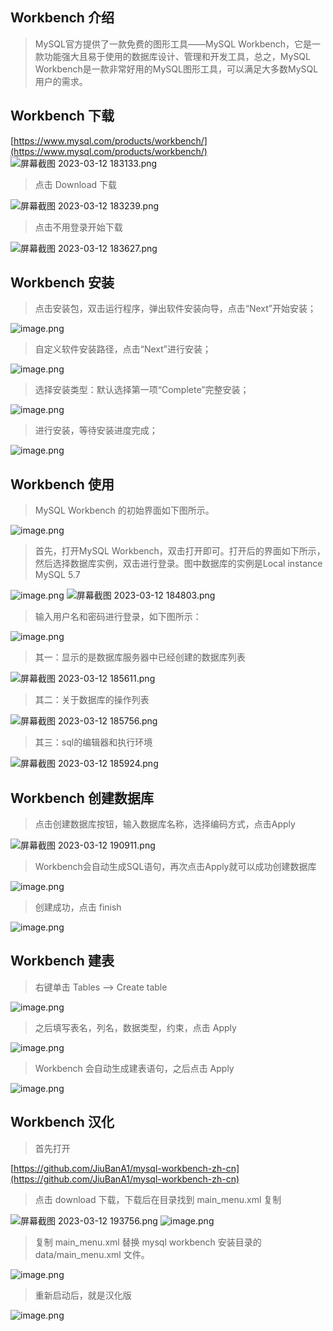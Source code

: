 ## Workbench 介绍
> MySQL官方提供了一款免费的图形工具——MySQL Workbench，它是一款功能强大且易于使用的数据库设计、管理和开发工具，总之，MySQL Workbench是一款非常好用的MySQL图形工具，可以满足大多数MySQL用户的需求。

## Workbench 下载
[https://www.mysql.com/products/workbench/](https://www.mysql.com/products/workbench/)
![屏幕截图 2023-03-12 183133.png](https://cdn.nlark.com/yuque/0/2023/png/33625181/1678617136634-ef9cacc9-af9a-43a0-b1f0-96ff03356dab.png#averageHue=%23fcfaf9&clientId=ub378d6c2-ceab-4&from=paste&height=723&id=uefef8d80&originHeight=1084&originWidth=1887&originalType=binary&ratio=1.5&rotation=0&showTitle=false&size=535682&status=done&style=none&taskId=u094b2236-3f11-4498-885f-a412455e1a9&title=&width=1258)
> 点击 Download 下载

![屏幕截图 2023-03-12 183239.png](https://cdn.nlark.com/yuque/0/2023/png/33625181/1678617246943-7f96f6f8-36b0-421d-a269-30bef0cfc465.png#averageHue=%23d6b993&clientId=ub378d6c2-ceab-4&from=paste&height=714&id=ued68567e&originHeight=1071&originWidth=1717&originalType=binary&ratio=1.5&rotation=0&showTitle=false&size=230875&status=done&style=none&taskId=u7f826b09-ef3d-4aca-ba6b-d7a88461a05&title=&width=1144.6666666666667)
> 点击不用登录开始下载

![屏幕截图 2023-03-12 183627.png](https://cdn.nlark.com/yuque/0/2023/png/33625181/1678617467254-e8896329-2d38-4c30-acc3-ec9dfaed4e0d.png#averageHue=%23fdfcfc&clientId=ub378d6c2-ceab-4&from=paste&height=561&id=u8d426e89&originHeight=841&originWidth=1914&originalType=binary&ratio=1.5&rotation=0&showTitle=false&size=138655&status=done&style=none&taskId=uc8a5ace6-76b3-47e5-96c3-d317a7b0312&title=&width=1276)
## Workbench 安装
> 点击安装包，双击运行程序，弹出软件安装向导，点击“Next”开始安装；

![image.png](https://cdn.nlark.com/yuque/0/2023/png/33625181/1678617757039-d550ecae-c62c-41c7-a78c-74177041de28.png#averageHue=%23d2d1d0&clientId=u720108fb-de18-4&from=paste&height=357&id=ua74da186&originHeight=536&originWidth=710&originalType=binary&ratio=1.5&rotation=0&showTitle=false&size=78004&status=done&style=none&taskId=u58165a26-a92e-491e-a1bd-2cc0bcb2a16&title=&width=473.3333333333333)
> 自定义软件安装路径，点击“Next”进行安装；

![image.png](https://cdn.nlark.com/yuque/0/2023/png/33625181/1678617842165-ab0a77f1-4f21-4d9d-ab6b-6ebedadcb882.png#averageHue=%23efefee&clientId=u720108fb-de18-4&from=paste&height=359&id=u1af32f89&originHeight=539&originWidth=709&originalType=binary&ratio=1.5&rotation=0&showTitle=false&size=33291&status=done&style=none&taskId=uacad5882-0346-4365-8958-bd610109df0&title=&width=472.6666666666667)
> 选择安装类型：默认选择第一项“Complete”完整安装；

![image.png](https://cdn.nlark.com/yuque/0/2023/png/33625181/1678617880266-9f2af418-6b10-4e81-9437-10e94456ed8b.png#averageHue=%23eeedec&clientId=u720108fb-de18-4&from=paste&height=353&id=u0fc93569&originHeight=530&originWidth=705&originalType=binary&ratio=1.5&rotation=0&showTitle=false&size=38967&status=done&style=none&taskId=u7c92eeeb-e82d-4195-8465-18426a6ea2e&title=&width=470)
> 进行安装，等待安装进度完成；

![image.png](https://cdn.nlark.com/yuque/0/2023/png/33625181/1678617961581-c4bcdbac-340a-4b4b-a1cb-1394431e4a29.png#averageHue=%23eeeeed&clientId=u720108fb-de18-4&from=paste&height=353&id=u8dab0ea4&originHeight=530&originWidth=713&originalType=binary&ratio=1.5&rotation=0&showTitle=false&size=34668&status=done&style=none&taskId=uab601137-9750-451e-8560-c3ee93ec0db&title=&width=475.3333333333333)
## Workbench 使用
>  MySQL Workbench 的初始界面如下图所示。

![image.png](https://cdn.nlark.com/yuque/0/2023/png/33625181/1678618085110-781947b0-f7e7-493b-a7de-5bc1198c6a4d.png#averageHue=%23f1f0f0&clientId=u720108fb-de18-4&from=paste&height=800&id=uea14a794&originHeight=1200&originWidth=1920&originalType=binary&ratio=1.5&rotation=0&showTitle=false&size=194619&status=done&style=none&taskId=ub706d97f-c870-4600-9cbc-0e19a7dc664&title=&width=1280)
> 首先，打开MySQL Workbench，双击打开即可。打开后的界面如下所示，然后选择数据库实例，双击进行登录。图中数据库的实例是Local instance MySQL 5.7

![image.png](https://cdn.nlark.com/yuque/0/2023/png/33625181/1678618268460-6070d2da-3760-438e-af1d-b60893fefa77.png#averageHue=%23f6f5f4&clientId=u720108fb-de18-4&from=paste&height=413&id=ud6baf0d5&originHeight=619&originWidth=860&originalType=binary&ratio=1.5&rotation=0&showTitle=false&size=53927&status=done&style=none&taskId=u482965ac-fc54-42e7-a1a5-0eeccd5b5e5&title=&width=573.3333333333334)
![屏幕截图 2023-03-12 184803.png](https://cdn.nlark.com/yuque/0/2023/png/33625181/1678618308299-77b31fb6-e0e5-49b5-8a68-365e0104bfc3.png#averageHue=%23f1f0f0&clientId=u720108fb-de18-4&from=paste&height=800&id=u33ba2f5d&originHeight=1200&originWidth=1920&originalType=binary&ratio=1.5&rotation=0&showTitle=false&size=196467&status=done&style=none&taskId=u4981b1b4-cd87-4773-bb5e-b000e8e4505&title=&width=1280)
> 输入用户名和密码进行登录，如下图所示：

![image.png](https://cdn.nlark.com/yuque/0/2023/png/33625181/1678618396038-3a0fb45c-9e51-4b55-94e0-8019a25e6137.png#averageHue=%23eeeeed&clientId=u720108fb-de18-4&from=paste&height=800&id=u7912276f&originHeight=1200&originWidth=1920&originalType=binary&ratio=1.5&rotation=0&showTitle=false&size=269477&status=done&style=none&taskId=uef4d2b82-b83f-4840-be39-47f5157dcf8&title=&width=1280)
> 其一：显示的是数据库服务器中已经创建的数据库列表

![屏幕截图 2023-03-12 185611.png](https://cdn.nlark.com/yuque/0/2023/png/33625181/1678618609260-cfe4b018-5aca-46b4-8500-53baa9d0ed86.png#averageHue=%23d1c2ae&clientId=u720108fb-de18-4&from=paste&height=800&id=ua7dbb6bf&originHeight=1200&originWidth=1920&originalType=binary&ratio=1.5&rotation=0&showTitle=false&size=166873&status=done&style=none&taskId=ubaedfce2-3a3b-426a-b274-2b45f5c027a&title=&width=1280)
> 其二：关于数据库的操作列表

![屏幕截图 2023-03-12 185756.png](https://cdn.nlark.com/yuque/0/2023/png/33625181/1678618705840-52bcb24d-fb1d-4642-b2bc-29ad1f5345cb.png#averageHue=%23d1c0a8&clientId=u720108fb-de18-4&from=paste&height=799&id=u7135430f&originHeight=1199&originWidth=1917&originalType=binary&ratio=1.5&rotation=0&showTitle=false&size=219078&status=done&style=none&taskId=uc826e524-61db-4cb2-b9a2-59399fd9cdf&title=&width=1278)
> 其三：sql的编辑器和执行环境

![屏幕截图 2023-03-12 185924.png](https://cdn.nlark.com/yuque/0/2023/png/33625181/1678618816146-06fbdcb2-6a42-48ad-b9c6-02e5b9e727b9.png#averageHue=%23d0c0a7&clientId=u720108fb-de18-4&from=paste&height=800&id=ueae23c7a&originHeight=1200&originWidth=1920&originalType=binary&ratio=1.5&rotation=0&showTitle=false&size=235673&status=done&style=none&taskId=ub2eb5919-77e3-4562-8125-67fc4f08a1c&title=&width=1280)
## Workbench 创建数据库
> 点击创建数据库按钮，输入数据库名称，选择编码方式，点击Apply

![屏幕截图 2023-03-12 190911.png](https://cdn.nlark.com/yuque/0/2023/png/33625181/1678619393797-d61749c5-096d-4a14-a448-26ccc2bc6fb8.png#averageHue=%23d5c5ab&clientId=u720108fb-de18-4&from=paste&height=800&id=uab9544ec&originHeight=1200&originWidth=1920&originalType=binary&ratio=1.5&rotation=0&showTitle=false&size=212536&status=done&style=none&taskId=uc50b2790-4a5a-46ee-b297-4d60ae60d50&title=&width=1280)
> Workbench会自动生成SQL语句，再次点击Apply就可以成功创建数据库

![image.png](https://cdn.nlark.com/yuque/0/2023/png/33625181/1678619471298-19a0d9cc-0cd9-4cc5-8e48-b4a11d54e235.png#averageHue=%23e6d8c0&clientId=u720108fb-de18-4&from=paste&height=582&id=u8067c606&originHeight=873&originWidth=1167&originalType=binary&ratio=1.5&rotation=0&showTitle=false&size=135320&status=done&style=none&taskId=u94cd51a1-2b4e-44cb-abf9-aadd2bef7a2&title=&width=778)
> 创建成功，点击 finish

![image.png](https://cdn.nlark.com/yuque/0/2023/png/33625181/1678619508087-456e271d-282d-4ace-a120-6dabf5c3a9ea.png#averageHue=%23d3c1a1&clientId=u720108fb-de18-4&from=paste&height=577&id=u1c4f1004&originHeight=865&originWidth=1166&originalType=binary&ratio=1.5&rotation=0&showTitle=false&size=138736&status=done&style=none&taskId=ua845de7c-c334-45ec-82e7-012987c4e18&title=&width=777.3333333333334)
## Workbench 建表
>  右键单击 Tables --> Create table

![image.png](https://cdn.nlark.com/yuque/0/2023/png/33625181/1678619837550-e411916b-f1a0-4de3-bcc5-827ef9ae04ce.png#averageHue=%23d6c7aa&clientId=u720108fb-de18-4&from=paste&height=595&id=u7e7f461a&originHeight=893&originWidth=1183&originalType=binary&ratio=1.5&rotation=0&showTitle=false&size=196903&status=done&style=none&taskId=u05102a7f-3608-4667-845c-0c9e86901b8&title=&width=788.6666666666666)
> 之后填写表名，列名，数据类型，约束，点击 Apply

![image.png](https://cdn.nlark.com/yuque/0/2023/png/33625181/1678619912159-120ad90b-bac0-41fc-83db-c36c2eeebf62.png#averageHue=%23d2c1a5&clientId=u720108fb-de18-4&from=paste&height=599&id=u2366fe4e&originHeight=898&originWidth=1176&originalType=binary&ratio=1.5&rotation=0&showTitle=false&size=185072&status=done&style=none&taskId=uc28d659b-d601-4496-b6a6-b1b3a4ca4a6&title=&width=784)
> Workbench 会自动生成建表语句，之后点击 Apply

![image.png](https://cdn.nlark.com/yuque/0/2023/png/33625181/1678619992438-bd63245f-0e15-4149-8344-93a9d365ad11.png#averageHue=%23f0e1c9&clientId=u720108fb-de18-4&from=paste&height=582&id=u77912ca4&originHeight=873&originWidth=1172&originalType=binary&ratio=1.5&rotation=0&showTitle=false&size=183861&status=done&style=none&taskId=u6d3c1a51-2bfb-40ad-8a2b-ffdf5c042e5&title=&width=781.3333333333334)
## Workbench 汉化
> 首先打开

[https://github.com/JiuBanA1/mysql-workbench-zh-cn](https://github.com/JiuBanA1/mysql-workbench-zh-cn)
> 点击 download 下载，下载后在目录找到 main_menu.xml 复制

![屏幕截图 2023-03-12 193756.png](https://cdn.nlark.com/yuque/0/2023/png/33625181/1678621121569-53d2bf63-3b08-44b0-87c8-8ccee3471624.png#averageHue=%23d3b489&clientId=u720108fb-de18-4&from=paste&height=730&id=uf603dcb8&originHeight=1095&originWidth=1907&originalType=binary&ratio=1.5&rotation=0&showTitle=false&size=227577&status=done&style=none&taskId=uc66821f6-adba-4e8a-9803-50eb3d60383&title=&width=1271.3333333333333)
![image.png](https://cdn.nlark.com/yuque/0/2023/png/33625181/1678621339640-aec51df4-d714-4ab1-be1f-fb6cc20dc8a8.png#averageHue=%23fdfdfd&clientId=u720108fb-de18-4&from=paste&height=177&id=uad119c8b&originHeight=266&originWidth=1636&originalType=binary&ratio=1.5&rotation=0&showTitle=false&size=17137&status=done&style=none&taskId=u505c1700-24f3-47a1-a7d6-ef06ca42b5d&title=&width=1090.6666666666667)
> 复制 main_menu.xml 替换 mysql workbench 安装目录的 data/main_menu.xml 文件。

![image.png](https://cdn.nlark.com/yuque/0/2023/png/33625181/1678621503293-0ded3561-f06f-4982-a012-d856ddafec45.png#averageHue=%23fbfaf9&clientId=u720108fb-de18-4&from=paste&height=609&id=u4583fee6&originHeight=913&originWidth=1477&originalType=binary&ratio=1.5&rotation=0&showTitle=false&size=102084&status=done&style=none&taskId=u1cfd0953-317c-4288-8faa-8ec8c887584&title=&width=984.6666666666666)
> 重新启动后，就是汉化版

![image.png](https://cdn.nlark.com/yuque/0/2023/png/33625181/1678621623477-ff341b1b-2946-44cc-bb5c-c72919d78e7b.png#averageHue=%23f1f0f0&clientId=u720108fb-de18-4&from=paste&height=800&id=u841804e5&originHeight=1200&originWidth=1920&originalType=binary&ratio=1.5&rotation=0&showTitle=false&size=191688&status=done&style=none&taskId=uc34bde15-d51f-439d-9670-c87a5a00ef5&title=&width=1280)

